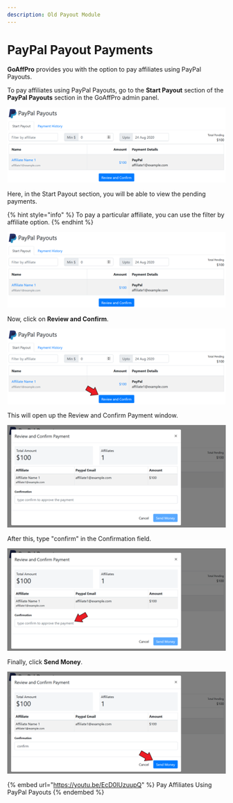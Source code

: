 ```yaml
---
description: Old Payout Module
---
```


# PayPal Payout Payments

**GoAffPro** provides you with the option to pay affiliates using PayPal Payouts.&#x20;

To pay affiliates using PayPal Payouts, go to the **Start Payout** section of the **PayPal Payouts** section in the GoAffPro admin panel.

![PayPal Payouts > Start Payouts](<../../.gitbook/assets/image (2130).png>)

Here, in the Start Payout section, you will be able to view the pending payments.

{% hint style="info" %}
To pay a particular affiliate, you can use the filter by affiliate option.
{% endhint %}

![View pending payments](<../../.gitbook/assets/Annotation 2020-08-24 153210.png>)

Now, click on **Review and Confirm**.

![Click on Review and Confirm](<../../.gitbook/assets/Annotation 2020-08-24 153210 (1).png>)

This will open up the Review and Confirm Payment window.

![Review and Confirm Payment](<../../.gitbook/assets/image (2936).png>)

After this, type "confirm" in the Confirmation field.

![Type "confirm" in the confirmation field](<../../.gitbook/assets/Annotation 2020-08-24 153413.png>)

Finally, click **Send Money**.

![](<../../.gitbook/assets/Annotation 2020-08-24 153617.png>)

{% embed url="https://youtu.be/EcD0IUzuupQ" %}
Pay Affiliates Using PayPal Payouts
{% endembed %}
